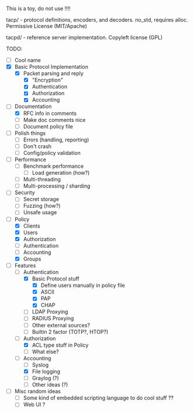 This is a toy, do not use !!!!

tacp/ - protocol definitions, encoders, and decoders. no_std, requires alloc. Permissive License (MIT/Apache)

tacpd/ - reference server implementation. Copyleft license (GPL)

TODO:

  - [ ] Cool name
  - [x] Basic Protocol Implementation
    - [x] Packet parsing and reply
      - [x] "Encryption"
      - [x] Authentication
      - [x] Authorization
      - [x] Accounting
  - [ ] Documentation
    - [x] RFC info in comments
    - [ ] Make doc comments nice
    - [ ] Document policy file
  - [ ] Polish things
    - [ ] Errors (handling, reporting)
    - [ ] Don't crash
    - [ ] Config/policy validation
  - [ ] Performance
    - [ ] Benchmark performance
      - [ ] Load generation (how?)
    - [ ] Multi-threading
    - [ ] Multi-processing / sharding
  - [ ] Security
    - [ ] Secret storage
    - [ ] Fuzzing (how?)
    - [ ] Unsafe usage
  - [ ] Policy
    - [x] Clients
    - [x] Users
    - [x] Authorization
    - [ ] Authentication
    - [ ] Accounting
    - [x] Groups
  - [ ] Features
     - [ ] Authentication
       - [x] Basic Protocol stuff
         - [x] Define users manually in policy file
         - [x] ASCII
         - [x] PAP
         - [x] CHAP
       - [ ] LDAP Proxying
       - [ ] RADIUS Proxying
       - [ ] Other external sources?
       - [ ] Builtin 2 factor (TOTP?, HTOP?)
    - [ ] Authorization
      - [x] ACL type stuff in Policy
      - [ ] What else?
    - [ ] Accounting
      - [ ] Syslog
      - [x] File logging
      - [ ] Graylog (?)
      - [ ] Other ideas (?)
  - [ ] Misc random ideas
    - [ ] Some kind of embedded scripting language to do cool stuff ??
    - [ ] Web UI ?
